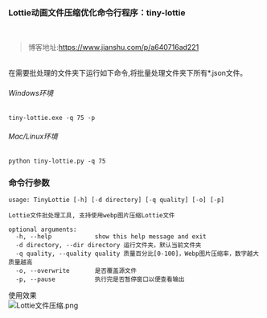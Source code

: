 ### Lottie动画文件压缩优化命令行程序：tiny-lottie

<br>

>博客地址:https://www.jianshu.com/p/a640716ad221

<br>
在需要批处理的文件夹下运行如下命令,将批量处理文件夹下所有*.json文件。

###### Windows环境
```
tiny-lottie.exe -q 75 -p
```
###### Mac/Linux环境
```
python tiny-lottie.py -q 75
```

### 命令行参数
```
usage: TinyLottie [-h] [-d directory] [-q quality] [-o] [-p]

Lottie文件批处理工具, 支持使用webp图片压缩Lottie文件

optional arguments:
  -h, --help            show this help message and exit
  -d directory, --dir directory 运行文件夹，默认当前文件夹
  -q quality, --quality quality 质量百分比[0-100]，Webp图片压缩率，数字越大质量越高
  -o, --overwrite       是否覆盖源文件
  -p, --pause           执行完是否暂停窗口以便查看输出
```

使用效果<br>
![Lottie文件压缩.png](src/image/13651212-3fcca4fa78fbc6f0.webp.jpg)
